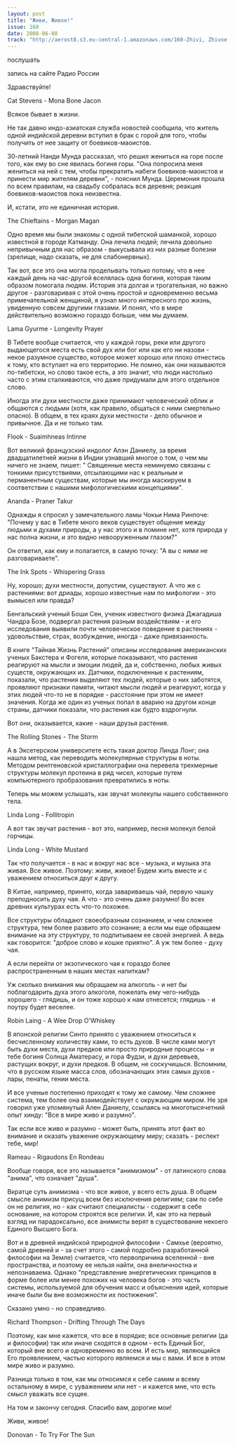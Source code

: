 ```yaml
---
layout: post
title: "Живи, Живое!"
issue: 160
date: 2008-06-08
track: "http://aerost8.s3.eu-central-1.amazonaws.com/160-Zhivi, Zhivoe!.mp3"
---
```


послушать

запись на сайте Радио России

Здравствуйте!

Cat Stevens - Mona Bone Jacon

Всякое бывает в жизни.

Не так давно индо-азиатская служба новостей сообщила, что житель одной индийской деревни вступил в брак с горой для того, чтобы получить от нее защиту от боевиков-маоистов.

30-летний Нанди Мунда рассказал, что решил жениться на горе после того, как ему во сне явилась богиня горы. "Она попросила меня жениться на ней с тем, чтобы прекратить набеги боевиков-маоистов и принести мир жителям деревни", - пояснил Мунда. Церемония прошла по всем правилам, на свадьбу собралась вся деревня; реакция боевиков-маоистов пока неизвестна.

И, кстати, это не единичная история.

The Chieftains - Morgan Magan

Одно время мы были знакомы с одной тибетской шаманкой, хорошо известной в городе Катманду. Она лечила людей; лечила довольно непривычным для нас образом - выкусывала из них разные болезни (зрелище, надо сказать, не для слабонервных).

Так вот, все это она могла проделывать только потому, что в нее каждый день на час-другой вселялась одна богиня, которая таким образом помогала людям. История эта долгая и трогательная, но важно другое - разговаривая с этой очень простой и одновременно весьма примечательной женщиной, я узнал много интересного про жизнь, увиденную совсем другими глазами. И понял, что в мире действительно возможно гораздо больше, чем мы думаем.

Lama Gyurme - Longevity Prayer

В Тибете вообще считается, что у каждой горы, реки или другого выдающегося места есть свой дух или бог или как его ни назови - некое разумное существо, которое может хорошо или плохо отнестись к тому, кто вступает на его территорию. Не помню, как они называются по-тибетски, но слово такое есть, а это значит, что люди настолько часто с этим сталкиваются, что даже придумали для этого отдельное слово.

Иногда эти духи местности даже принимают человеческий облик и общаются с людьми (хотя, как правило, общаться с ними смертельно опасно). В общем, в тех краях духи местности - дело обычное и привычное. Да и не только там.

Flook - Suaimhneas Intinne

Вот великий французский индолог Алэн Даниелу, за время двадцатилетней жизни в Индии узнавший многое о том, о чем мы ничего не знаем, пишет: " Священные места неминуемо связаны с тонкими присутствиями, отсылающими нас к реальным и перманентным существам, которые мы иногда маскируем в соответствии с нашими мифологическими концепциями".

Ananda - Praner Takur

Однажды я спросил у замечательного ламы Чокьи Нима Ринпоче: "Почему у вас в Тибете много веков существует общение между людьми и духами природы, а у нас этого и в помине нет, хотя природа у нас полна жизни, и это видно невооруженным глазом?"

Он ответил, как ему и полагается, в самую точку: "А вы с ними не разговариваете".

The Ink Spots - Whispering Grass

Ну, хорошо; духи местности, допустим, существуют. А что же с растениями: вот дриады, хорошо известные нам по мифологии - это вымысел или правда?

Бенгальский ученый Боши Сен, ученик известного физика Джагадиша Чандра Бозе, подвергал растения разным воздействиям - и его исследования выявили почти человеческое поведение в растениях - удовольствие, страх, возбуждение, иногда - даже привязанность.

В книге "Тайная Жизнь Растений" описаны исследования американских ученых Бакстера и Фогеля, которые показывают, что растения реагируют на мысли и эмоции людей, да и, собственно, любых живых существ, окружающих их. Датчики, подключенные к растениям, показали, что растения выделяют тех людей, которые о них заботятся, проявляют признаки памяти, читают мысли людей и реагируют, когда у этих людей что-то не в порядке - расстояние при этом не имеет значения. Когда же один из ученых попал в аварию на другом конце страны, датчики показали, что растения как будто вздрогнули.

Вот они, оказывается, какие - наши друзья растения.

The Rolling Stones - The Storm

А в Эксетерском университете есть такая доктор Линда Лонг; она нашла метод, как переводить молекулярные структуры в ноты. Методом рентгеновской кристаллографии она перевела трехмерные структуры молекул протеина в ряд чисел, которые путем компьютерного пробразования превратились в ноты.

Теперь мы можем услышать, как звучат молекулы нашего собственного тела.

Linda Long - Follitropin

А вот так звучат растения - вот это, например, песня молекул белой горчицы.

Linda Long - White Mustard

Так что получается - в нас и вокруг нас все - музыка, и музыка эта живая. Все живое. Поэтому: живи, живое! Будем жить вместе и с уважением относиться друг к другу.

В Китае, например, принято, когда завариваешь чай, первую чашку преподносить духу чая. А что - это очень даже разумно! Во всех древних культурах есть что-то похожее.

Все структуры обладают своеобразным сознанием, и чем сложнее структура, тем более развито это сознание; а если мы еще обращаем внимание на эту структуру, то подпитываем ее своей энергией. А ведь как говорится: "доброе слово и кошке приятно". А уж тем более - духу чая.

А если перейти от экзотического чая к гораздо более распространенным в наших местах напиткам?

Уж сколько внимания мы обращаем на алкоголь - и нет бы поблагодарить духа этого алкоголя, пожелать ему чего-нибудь хорошего - глядишь, и он тоже хорошо к нам отнесется; глядишь - и поутру будет веселее.

Robin Laing - A Wee Drop O'Whiskey

В японской религии Синто принято c уважением относиться к бесчисленному количеству ками, то есть духов. В числе ками могут быть духи места, духи предков или просто природные процессы - и тебе богиня Солнца Аматерасу, и гора Фудзи, и духи деревьев, растущих вокруг, и духи предков. В общем, не соскучишься. Вспомним, что в русском языке масса слов, обозначающих этих самых духов - лары, пенаты, гении места.

И все ученые постепенно приходят к тому же самому. Чем сложнее система, тем более она взаимодействует с окружающим миром. Не зря говорил уже упомянутый Ален Даниелу, ссылаясь на многотысячетний опыт хинду: "Все в мире живо и разумно".

Так если все живо и разумно - может быть, принять этот факт во внимание и оказать уважение окружающему миру; сказать - респект тебе, мир!

Rameau - Rigaudons En Rondeau

Вообще говоря, все это называется "анимизмом" - от латинского слова "анима", что означает "душа".

Вкратце суть анимизма - что все живое, у всего есть душа. В общем смысле анимизм присущ всем без исключения религиям; сам по себе он не религия, но - как считают специалисты - содержит в себе основание, на котором строятся все религии. И, как это на первый взгляд ни парадоксально, все анимисты верят в существование некоего Единого Высшего Бога.

Вот и в древней индийской природной философии - Самхье (вероятно, самой древней и - за счет этого - самой подробно разработанной философии на Земле) считается, что первопричина вселенной - вне пространства, и поэтому ее нельзя найти, она внеличностна и непознаваема. Однако "представление энергетических принципов в форме более или менее похожих на человека богов - это часть системы, используемой для обучения масс и объяснения идей, которые иначе были бы вне возможности их постижения".

Сказано умно - но справедливо.

Richard Thompson - Drifting Through The Days

Поэтому, как мне кажется, что все в порядке; все основные религии (да и философии) так или иначе сходятся в одном - есть Единый Бог, который вне всего и одновременно во всем. И есть мир, являющийся Его проявлением, частью которого являемся и мы с вами. И все в этом мире живо и разумно.

Разница только в том, как мы относимся к себе самим и всему остальному в мире, с ууважением или нет - и кажется мне, что есть смысл уважать все сущее.

На том и закончу сегодня. Спасибо вам, дорогие мои!

Живи, живое!

Donovan - To Try For The Sun
